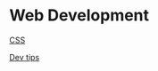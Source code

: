 # Web Development

[CSS](Web%20Development%208698afc19dfb491ca44c11286dd79a44/CSS%20db3f01da39b448b6a3d66d6c6a4c584a.md)

[Dev tips](Web%20Development%208698afc19dfb491ca44c11286dd79a44/Dev%20tips%204c0ca93e7556461a83600b40b0e2e8a3.md)